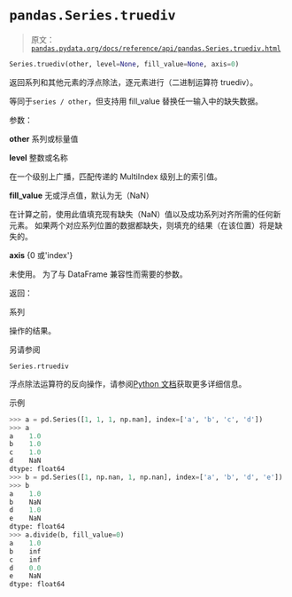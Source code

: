 # `pandas.Series.truediv`

> 原文：[`pandas.pydata.org/docs/reference/api/pandas.Series.truediv.html`](https://pandas.pydata.org/docs/reference/api/pandas.Series.truediv.html)

```py
Series.truediv(other, level=None, fill_value=None, axis=0)
```

返回系列和其他元素的浮点除法，逐元素进行（二进制运算符 truediv）。

等同于`series / other`，但支持用 fill_value 替换任一输入中的缺失数据。

参数：

**other** 系列或标量值

**level** 整数或名称

在一个级别上广播，匹配传递的 MultiIndex 级别上的索引值。

**fill_value** 无或浮点值，默认为无（NaN）

在计算之前，使用此值填充现有缺失（NaN）值以及成功系列对齐所需的任何新元素。 如果两个对应系列位置的数据都缺失，则填充的结果（在该位置）将是缺失的。

**axis** {0 或'index'}

未使用。 为了与 DataFrame 兼容性而需要的参数。

返回：

系列

操作的结果。

另请参阅

`Series.rtruediv`

浮点除法运算符的反向操作，请参阅[Python 文档](https://docs.python.org/3/reference/datamodel.html#emulating-numeric-types)获取更多详细信息。

示例

```py
>>> a = pd.Series([1, 1, 1, np.nan], index=['a', 'b', 'c', 'd'])
>>> a
a    1.0
b    1.0
c    1.0
d    NaN
dtype: float64
>>> b = pd.Series([1, np.nan, 1, np.nan], index=['a', 'b', 'd', 'e'])
>>> b
a    1.0
b    NaN
d    1.0
e    NaN
dtype: float64
>>> a.divide(b, fill_value=0)
a    1.0
b    inf
c    inf
d    0.0
e    NaN
dtype: float64 
```
